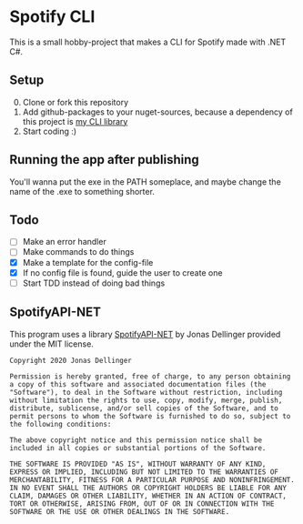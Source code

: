 # Spotify CLI

This is a small hobby-project that makes a CLI for Spotify made with .NET C#.

## Setup
0. Clone or fork this repository
1. Add github-packages to your nuget-sources, because a dependency of this project is [my CLI library](https://github.com/Drawserqzez/CLI/)
2. Start coding :)

## Running the app after publishing
You'll wanna put the exe in the PATH someplace, and maybe change the name of the .exe to something shorter.

## Todo

- [ ] Make an error handler
- [ ] Make commands to do things
- [x] Make a template for the config-file
- [x] If no config file is found, guide the user to create one
- [ ] Start TDD instead of doing bad things

## SpotifyAPI-NET

This program uses a library [SpotifyAPI-NET](https://github.com/JohnnyCrazy/SpotifyAPI-NET) by Jonas Dellinger provided under the MIT license. 

```
Copyright 2020 Jonas Dellinger

Permission is hereby granted, free of charge, to any person obtaining a copy of this software and associated documentation files (the "Software"), to deal in the Software without restriction, including without limitation the rights to use, copy, modify, merge, publish, distribute, sublicense, and/or sell copies of the Software, and to permit persons to whom the Software is furnished to do so, subject to the following conditions:

The above copyright notice and this permission notice shall be included in all copies or substantial portions of the Software.

THE SOFTWARE IS PROVIDED "AS IS", WITHOUT WARRANTY OF ANY KIND, EXPRESS OR IMPLIED, INCLUDING BUT NOT LIMITED TO THE WARRANTIES OF MERCHANTABILITY, FITNESS FOR A PARTICULAR PURPOSE AND NONINFRINGEMENT. IN NO EVENT SHALL THE AUTHORS OR COPYRIGHT HOLDERS BE LIABLE FOR ANY CLAIM, DAMAGES OR OTHER LIABILITY, WHETHER IN AN ACTION OF CONTRACT, TORT OR OTHERWISE, ARISING FROM, OUT OF OR IN CONNECTION WITH THE SOFTWARE OR THE USE OR OTHER DEALINGS IN THE SOFTWARE.
```